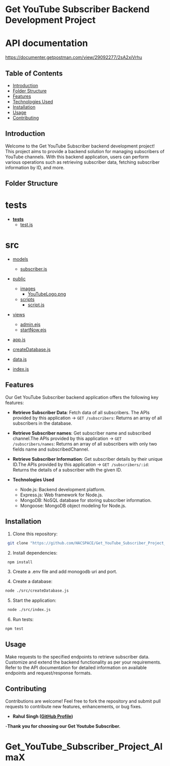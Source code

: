 # Get YouTube Subscriber Backend Development Project

# API documentation
https://documenter.getpostman.com/view/29092277/2sA2xiVrhu

## Table of Contents

- [Introduction](#introduction)
- [Folder Structure](#Folde_Structure)
- [Features](#features)
- [Technologies Used](#technologies_used)
- [Installation](#getting-started)
- [Usage](#usage)   
- [Contributing](#contributing)

## Introduction

Welcome to the Get YouTube Subscriber backend development project! This project aims to provide a backend solution for managing subscribers of YouTube channels. With this backend application, users can perform various operations such as retrieving subscriber data, fetching subscriber information by ID, and more.

## Folder Structure

# __tests__
* [__tests__](.\__tests__)
    * [test.js](./__tests__/test.js)


# src

* [models](.\src\models)
    * [subscriber.js](.\src\models\subscriber.js)
        
* [public](.\src\public)
    * [images](.\src\public)
        * [YouTubeLogo.png](.\src\public\YouTubeLogo.png)
    * [scripts](.\src\scripts)
        * [script.js](.\src\scripts\script.js)

* [views](.\src\views)
    * [admin.ejs](.\src\views\admin.ejs)
    * [startNow.ejs](.\src\views\startNow.ejs)
      
* [app.js](.\src\app.js)
* [createDatabase.js](.\src\createDatabase.js)
* [data.js](.\src\data.js)
* [index.js](.\src\index.js)

## Features

Our Get YouTube Subscriber backend application offers the following key features:

- **Retrieve Subscriber Data**: Fetch data of all subscribers. The APIs provided by this application 
-> `GET /subscribers`: Returns an array of all subscribers in the database.

- **Retrieve Subscriber names**: Get subscriber name and subscribed channel.The APIs provided by this application 
-> `GET /subscribers/names`: Returns an array of all subscribers with only two fields name and subscribedChannel.

- **Retrieve Subscriber Information**: Get subscriber details by their unique ID.The APIs provided by this application 
-> `GET /subscribers/:id`: Returns the details of a subscriber with the given ID.

- **Technologies Used**
    * Node.js: Backend development platform.
    * Express.js: Web framework for Node.js.
    * MongoDB: NoSQL database for storing subscriber information.
    * Mongoose: MongoDB object modeling for Node.js.

## Installation

1. Clone this repository:

```bash
 git clone "https://github.com/HACSPACE/Get_YouTube_Subscriber_Project_AlmaX.git"
```

2. Install dependencies:

```bash
 npm install
```

3. Create a .env file and add monogodb uri and port.

4. Create a database:

```bash
node ./src/createDatabase.js
```

5. Start the application:

```bash
 node ./src/index.js
```

6. Run tests:

```bash 
npm test
```

## Usage
Make requests to the specified endpoints to retrieve subscriber data.
Customize and extend the backend functionality as per your requirements.
Refer to the API documentation for detailed information on available endpoints and request/response formats.

## Contributing
Contributions are welcome! Feel free to fork the repository and submit pull requests to contribute new features, enhancements, or bug fixes.

- **Rahul Singh ([GitHub Profile](https://github.com/HACSPACE))**


-**Thank you for choosing our Get Youtube Subscriber.**

# Get_YouTube_Subscriber_Project_AlmaX